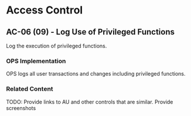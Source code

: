 # Access Control
## AC-06 (09) - Log Use of Privileged Functions

Log the execution of privileged functions.

### OPS Implementation

OPS logs all user transactions and changes including privileged functions.

### Related Content

TODO: Provide links to AU and other controls that are similar. Provide screenshots
